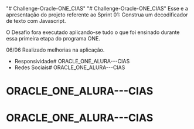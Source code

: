 "# Challenge-Oracle-ONE_CIAS" 
"# Challenge-Oracle-ONE_CIAS" 
Esse e a apresentação do projeto referente ao Sprint 01: Construa um decodificador de texto com Javascript.

O Desafio fora executado aplicando-se tudo o que foi ensinado durante essa primeira etapa do programa ONE.

06/06
Realizado melhorias na aplicação.
- Responsividade# ORACLE_ONE_ALURA---CIAS
- Redes Sociais# ORACLE_ONE_ALURA---CIAS
# ORACLE_ONE_ALURA---CIAS
# ORACLE_ONE_ALURA---CIAS
